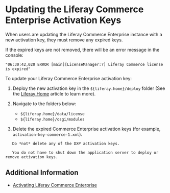 # Updating the Liferay Commerce Enterprise Activation Keys

When users are updating the Liferay Commerce Enterprise instance with a new activation key, they must remove any expired keys.

If the expired keys are not removed, there will be an error message in the console:

```
"06:30:42,020 ERROR [main][LicenseManager:?] Liferay Commerce license is expired"
```

To update your Liferay Commerce Enterprise activation key:

1. Deploy the new activation key in the `${liferay.home}/deploy` folder (See the [Liferay Home](https://learn.liferay.com/dxp-7.x/installation-and-upgrades/reference/liferay-home.html) article to learn more).
1. Navigate to the folders below:

    * `${liferay.home}/data/license`
    * `${liferay.home}/osgi/modules`

1. Delete the expired Commerce Enterprise activation keys (for example, `activation-key-commerce-1.xml`).

```tip::
   Do *not* delete any of the DXP activation keys.
```

```tip::
   You do not have to shut down the application server to deploy or remove activation keys.
```

## Additional Information

* [Activating Liferay Commerce Enterprise](./activating-liferay-commerce-enterprise.md)
